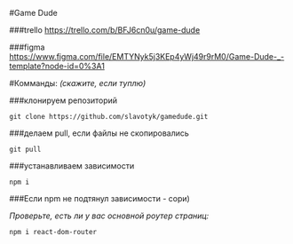 #Game Dude

###trello
https://trello.com/b/BFJ6cn0u/game-dude

###figma
https://www.figma.com/file/EMTYNyk5j3KEp4yWj49r9rM0/Game-Dude-_-template?node-id=0%3A1

#Комманды:
*(скажите, если туплю)*

###клонируем репозиторий
```
git clone https://github.com/slavotyk/gamedude.git
```

###делаем pull, если файлы не скопировались
```
git pull
```

###устанавливаем зависимости
```
npm i

```


###Если npm не подтянул зависимости - сори)

*Проверьте, есть ли у вас основной роутер страниц:*

```
npm i react-dom-router 
```
